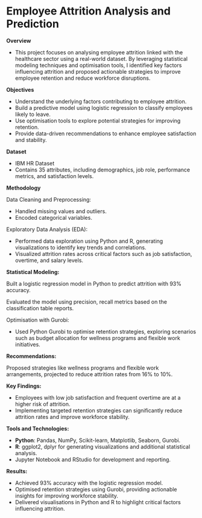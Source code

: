 # Employee Attrition Analysis and Prediction

**Overview**
* This project focuses on analysing employee attrition linked with the healthcare sector using a real-world dataset. By leveraging statistical modeling techniques and optimisation tools, I identified key factors influencing attrition and proposed actionable strategies to improve employee retention and reduce workforce disruptions.

**Objectives**
* Understand the underlying factors contributing to employee attrition.
* Build a predictive model using logistic regression to classify employees likely to leave.
* Use optimisation tools to explore potential strategies for improving retention.
* Provide data-driven recommendations to enhance employee satisfaction and stability.

**Dataset**
* IBM HR Dataset 
* Contains 35 attributes, including demographics, job role, performance metrics, and satisfaction levels.

**Methodology**

Data Cleaning and Preprocessing:

*  Handled missing values and outliers.
*  Encoded categorical variables.

Exploratory Data Analysis (EDA):

*  Performed data exploration using Python and R, generating visualizations to identify key trends and correlations.
*  Visualized attrition rates across critical factors such as job satisfaction, overtime, and salary levels.

**Statistical Modeling:**

 Built a logistic regression model in Python to predict attrition with 93% accuracy.
 
 Evaluated the model using precision, recall metrics based on the classification table reports.
 
 Optimisation with Gurobi:

* Used Python Gurobi to optimise retention strategies, exploring scenarios such as budget allocation for wellness programs and flexible work initiatives.

**Recommendations:**

Proposed strategies like wellness programs and flexible work arrangements, projected to reduce attrition rates from 16% to 10%.

**Key Findings:**

* Employees with low job satisfaction and frequent overtime are at a higher risk of attrition.
* Implementing targeted retention strategies can significantly reduce attrition rates and improve workforce stability.

**Tools and Technologies:**
* **Python**: Pandas, NumPy, Scikit-learn, Matplotlib, Seaborn, Gurobi.
* **R**: ggplot2, dplyr for generating visualizations and additional statistical analysis.
* Jupyter Notebook and RStudio for development and reporting.

**Results:**
* Achieved 93% accuracy with the logistic regression model.
* Optimised retention strategies using Gurobi, providing actionable insights for improving workforce stability.
* Delivered visualisations in Python and R to highlight critical factors influencing attrition.
